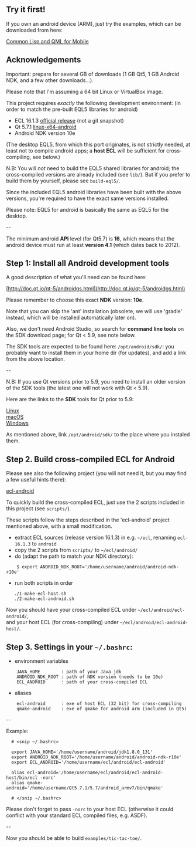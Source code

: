 
Try it first!
-------------

If you own an android device (ARM), just try the examples, which can be
downloaded from here:

[Common Lisp and QML for Mobile](https://www.lights-of-holiness.eu/android/)



Acknowledgements
----------------

Important: prepare for several GB of downloads (1 GB Qt5, 1 GB Android NDK,
and a few other downloads...).

Please note that I'm assuming a 64 bit Linux or VirtualBox image.

This project requires *exactly* the following development environment:
(in order to match the pre-built EQL5 libraries for android)

* ECL 16.1.3 [official release](https://common-lisp.net/project/ecl/static/files/release/ecl-16.1.3.tgz) (not a git snapshot)
* Qt 5.7.1 [linux-x64-android](https://download.qt.io/archive/qt/5.7/5.7.1/)
* Android NDK version 10e

(The desktop EQL5, from which this port originates, is not strictly needed, at
least not to compile android apps; a **host ECL** will be sufficient for
cross-compiling, see below.)

N.B: You will *not* need to build the EQL5 shared libraries for android; the
cross-compiled versions are already included (see `lib/`).
But if you prefer to build them by yourself, please see `build-eql5/`.

Since the included EQL5 android libraries have been built with the above
versions, you're required to have the exact same versions installed.

Please note: EQL5 for android is basically the same as EQL5 for the desktop.

--

The minimum android **API** level (for Qt5.7) is **16**, which means that the
android device must run at least **version 4.1** (which dates back to 2012).



Step 1: Install all Android development tools
---------------------------------------------

A good description of what you'll need can be found here:

[http://doc.qt.io/qt-5/androidgs.html](http://doc.qt.io/qt-5/androidgs.html)

Please remember to choose this exact **NDK** version: **10e**.

Note that you can skip the 'ant' installation (obsolete, we will use 'gradle'
instead, which will be installed automatically later on).

Also, we don't need Android Studio, so search for **command line tools** on the
SDK download page; for Qt < 5.9, see note below.

The SDK tools are expected to be found here: `/opt/android/sdk/`: you probably
want to install them in your home dir (for updates), and add a link from the
above location.

--

N.B: If you use Qt versions prior to 5.9, you need to install an older version
of the SDK tools (the latest one will not work with Qt < 5.9).

Here are the links to the **SDK** tools for Qt prior to 5.9:

[Linux](https://dl.google.com/android/repository/tools_r25.2.5-linux.zip)  
[macOS](https://dl.google.com/android/repository/tools_r25.2.5-macosx.zip)  
[Windows](https://dl.google.com/android/repository/tools_r25.2.5-windows.zip)

As mentioned above, link `/opt/android/sdk/` to the place where you instaled
them.



Step 2. Build cross-compiled ECL for Android
--------------------------------------------

Please see also the following project (you will not need it, but you may find
a few useful hints there):

[ecl-android](https://gitlab.common-lisp.net/ecl/ecl-android)

To quickly build the cross-compiled ECL, just use the 2 scripts included in
this project (see `scripts/`).

These scripts follow the steps described in the 'ecl-android' project
mentioned above, with a small modification.

* extract ECL sources (release version 16.1.3) in e.g. `~/ecl`, renaming
  `ecl-16.1.3` to `android`
* copy the 2 scripts from `scripts/` to `~/ecl/android/`
* do (adapt the path to match your NDK directory):

```
    $ export ANDROID_NDK_ROOT='/home/username/android/android-ndk-r10e'
```

* run both scripts in order

```
   ./1-make-ecl-host.sh
   ./2-make-ecl-android.sh
```

Now you should have your cross-compiled ECL under `~/ecl/android/ecl-android/`,  
and your host ECL (for cross-compiling) under `~/ecl/android/ecl-android-host/`.



Step 3. Settings in your `~/.bashrc`:
-------------------------------------

* environment variables

```
    JAVA_HOME        : path of your Java jdk
    ANDROID_NDK_ROOT : path of NDK version (needs to be 10e)
    ECL_ANDROID      : path of your cross-compiled ECL
```

* aliases

```
    ecl-android      : exe of host ECL (32 bit) for cross-compiling
    qmake-android    : exe of qmake for android arm (included in Qt5)
```

--

Example:

```
  # <snip ~/.bashrc>

  export JAVA_HOME='/home/username/android/jdk1.8.0_131'
  export ANDROID_NDK_ROOT='/home/username/android/android-ndk-r10e'
  export ECL_ANDROID='/home/username/ecl/android/ecl-android'

  alias ecl-android='/home/username/ecl/android/ecl-android-host/bin/ecl -norc'
  alias qmake-android='/home/username/Qt5.7.1/5.7/android_armv7/bin/qmake'

  # </snip ~/.bashrc>
```

Please don't forget to pass `-norc` to your host ECL (otherwise it could
conflict with your standard ECL compiled files, e.g. ASDF).

--

Now you should be able to build `examples/tic-tac-toe/`.

